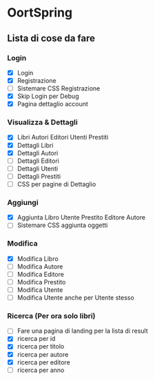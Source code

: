 # OortSpring

## Lista di cose da fare
### Login
- [x] Login
- [x] Registrazione
- [ ] Sistemare CSS Registrazione
- [x] Skip Login per Debug
- [x] Pagina dettaglio account 
 
### Visualizza & Dettagli
- [x] Libri Autori Editori Utenti Prestiti
- [x] Dettagli Libri
- [x] Dettagli Autori
- [ ] Dettagli Editori
- [ ] Dettagli Utenti
- [ ] Dettagli Prestiti
- [ ] CSS per pagine di Dettaglio

### Aggiungi
- [x] Aggiunta Libro Utente Prestito Editore Autore
- [ ] Sistemare CSS aggiunta oggetti

### Modifica
- [x] Modifica Libro
- [ ] Modifica Autore
- [ ] Modifica Editore
- [ ] Modifica Prestito
- [ ] Modifica Utente
- [ ] Modifica Utente anche per Utente stesso

### Ricerca (Per ora solo libri)
- [ ] Fare una pagina di landing per la lista di result
- [x] ricerca per id
- [x] ricerca per titolo
- [x] ricerca per autore
- [x] ricerca per editore
- [ ] ricerca per anno